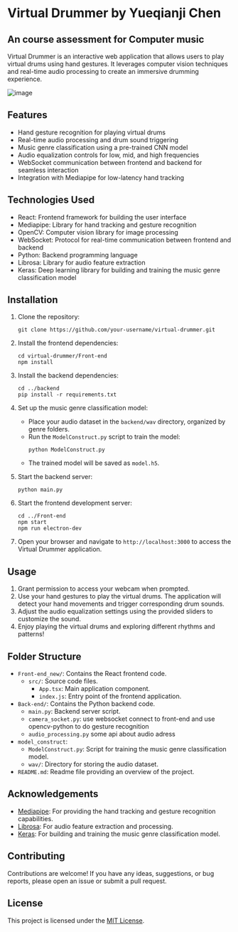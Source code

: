 # Virtual Drummer by Yueqianji Chen
## An course assessment for Computer music 
Virtual Drummer is an interactive web application that allows users to play virtual drums using hand gestures. It leverages computer vision techniques and real-time audio processing to create an immersive drumming experience.


![image](https://github.com/Tshoiasc/Visual-Drummer/assets/30382941/a1258bca-0eba-4143-a8e0-3cb7556623d8)


## Features

- Hand gesture recognition for playing virtual drums
- Real-time audio processing and drum sound triggering
- Music genre classification using a pre-trained CNN model
- Audio equalization controls for low, mid, and high frequencies
- WebSocket communication between frontend and backend for seamless interaction
- Integration with Mediapipe for low-latency hand tracking

## Technologies Used

- React: Frontend framework for building the user interface
- Mediapipe: Library for hand tracking and gesture recognition
- OpenCV: Computer vision library for image processing
- WebSocket: Protocol for real-time communication between frontend and backend
- Python: Backend programming language
- Librosa: Library for audio feature extraction
- Keras: Deep learning library for building and training the music genre classification model

## Installation

1. Clone the repository:
   ```
   git clone https://github.com/your-username/virtual-drummer.git
   ```

2. Install the frontend dependencies:
   ```
   cd virtual-drummer/Front-end
   npm install
   ```

3. Install the backend dependencies:
   ```
   cd ../backend
   pip install -r requirements.txt
   ```

4. Set up the music genre classification model:
   - Place your audio dataset in the `backend/wav` directory, organized by genre folders.
   - Run the `ModelConstruct.py` script to train the model:
     ```
     python ModelConstruct.py
     ```
   - The trained model will be saved as `model.h5`.

5. Start the backend server:
   ```
   python main.py
   ```

6. Start the frontend development server:
   ```
   cd ../Front-end
   npm start
   npm run electron-dev
   ```

7. Open your browser and navigate to `http://localhost:3000` to access the Virtual Drummer application.

## Usage

1. Grant permission to access your webcam when prompted.
2. Use your hand gestures to play the virtual drums. The application will detect your hand movements and trigger corresponding drum sounds.
3. Adjust the audio equalization settings using the provided sliders to customize the sound.
4. Enjoy playing the virtual drums and exploring different rhythms and patterns!

## Folder Structure

- `Front-end_new/`: Contains the React frontend code.
  - `src/`: Source code files.
    - `App.tsx`: Main application component.
    - `index.js`: Entry point of the frontend application.
- `Back-end/`: Contains the Python backend code.
  - `main.py`: Backend server script.
  - `camera_socket.py`: use websocket connect to front-end and use opencv-python to do gesture recognition
  - `audio_processing.py` some api about audio adress
- `model_construct`:
  - `ModelConstruct.py`: Script for training the music genre classification model.
  - `wav/`: Directory for storing the audio dataset.
- `README.md`: Readme file providing an overview of the project.

## Acknowledgements

- [Mediapipe](https://mediapipe.dev/): For providing the hand tracking and gesture recognition capabilities.
- [Librosa](https://librosa.org/): For audio feature extraction and processing.
- [Keras](https://keras.io/): For building and training the music genre classification model.

## Contributing

Contributions are welcome! If you have any ideas, suggestions, or bug reports, please open an issue or submit a pull request.

## License

This project is licensed under the [MIT License](LICENSE).
